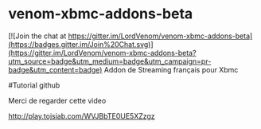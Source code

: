 # venom-xbmc-addons-beta

[![Join the chat at https://gitter.im/LordVenom/venom-xbmc-addons-beta](https://badges.gitter.im/Join%20Chat.svg)](https://gitter.im/LordVenom/venom-xbmc-addons-beta?utm_source=badge&utm_medium=badge&utm_campaign=pr-badge&utm_content=badge)
Addon de Streaming français pour Xbmc

#Tutorial github

Merci de regarder cette video

http://play.tojsiab.com/WVJBbTE0UE5XZzgz


